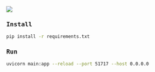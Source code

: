 <samp>

<img src="https://img.shields.io/badge/Python-3.11-%23fff?style=flat-square&labelColor=7d09f1">

### Install

```bash
pip install -r requirements.txt
```

### Run

```bash
uvicorn main:app --reload --port 51717 --host 0.0.0.0
```

</samp>
